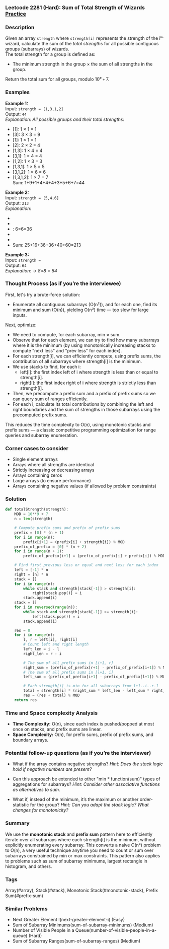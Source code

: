 ### Leetcode 2281 (Hard): Sum of Total Strength of Wizards [Practice](https://leetcode.com/problems/sum-of-total-strength-of-wizards)

### Description  
Given an array `strength` where `strength[i]` represents the strength of the iᵗʰ wizard, calculate the sum of the *total strengths* for all possible contiguous groups (subarrays) of wizards.  
The total strength for a group is defined as:  
- The minimum strength in the group × the sum of all strengths in the group.

Return the total sum for all groups, modulo 10⁹ + 7.

### Examples  

**Example 1:**  
Input: `strength = [1,3,1,2]`  
Output: `44`  
*Explanation: All possible groups and their total strengths:*  
- [1]: 1 × 1 = 1  
- [3]: 3 × 3 = 9  
- [1]: 1 × 1 = 1  
- [2]: 2 × 2 = 4  
- [1,3]: 1 × 4 = 4  
- [3,1]: 1 × 4 = 4  
- [1,2]: 1 × 3 = 3  
- [1,3,1]: 1 × 5 = 5  
- [3,1,2]: 1 × 6 = 6  
- [1,3,1,2]: 1 × 7 = 7  
Sum: 1+9+1+4+4+4+3+5+6+7=44

**Example 2:**  
Input: `strength = [5,4,6]`  
Output: `213`  
*Explanation:*  
- [5]: 5×5=25  
- [4]: 4×4=16  
- : 6×6=36  
- [5,4]: 4×9=36  
- [4,6]: 4×10=40  
- [5,4,6]: 4×15=60  
Sum: 25+16+36+36+40+60=213

**Example 3:**  
Input: `strength = `  
Output: `64`  
*Explanation:  → 8×8 = 64*

### Thought Process (as if you’re the interviewee)  
First, let's try a brute-force solution:  
- Enumerate all contiguous subarrays (O(n²)), and for each one, find its minimum and sum (O(n)), yielding O(n³) time — too slow for large inputs.

Next, optimize:  
- We need to compute, for each subarray, min × sum.  
- Observe that for each element, we can try to find how many subarrays where it is the minimum (by using monotonically increasing stacks to compute "next less" and "prev less" for each index).
- For each strength[i], we can efficiently compute, using prefix sums, the contribution of all subarrays where strength[i] is the minimum.
- We use stacks to find, for each i:
  - left[i]: the first index left of i where strength is less than or equal to strength[i].
  - right[i]: the first index right of i where strength is strictly less than strength[i].
- Then, we precompute a prefix sum and a prefix of prefix sums so we can query sum of ranges efficiently.
- For each i, calculate its total contributions by combining the left and right boundaries and the sum of strengths in those subarrays using the precomputed prefix sums.

This reduces the time complexity to O(n), using monotonic stacks and prefix sums — a classic competitive programming optimization for range queries and subarray enumeration.

### Corner cases to consider  
- Single element arrays  
- Arrays where all strengths are identical  
- Strictly increasing or decreasing arrays  
- Arrays containing zeros  
- Large arrays (to ensure performance)
- Arrays containing negative values (if allowed by problem constraints)

### Solution

```python
def totalStrength(strength):
    MOD = 10**9 + 7
    n = len(strength)

    # Compute prefix sums and prefix of prefix sums
    prefix = [0] * (n + 1)
    for i in range(n):
        prefix[i+1] = (prefix[i] + strength[i]) % MOD
    prefix_of_prefix = [0] * (n + 2)
    for i in range(n + 1):
        prefix_of_prefix[i+1] = (prefix_of_prefix[i] + prefix[i]) % MOD

    # Find first previous less or equal and next less for each index
    left = [-1] * n
    right = [n] * n
    stack = []
    for i in range(n):
        while stack and strength[stack[-1]] > strength[i]:
            right[stack.pop()] = i
        stack.append(i)
    stack = []
    for i in reversed(range(n)):
        while stack and strength[stack[-1]] >= strength[i]:
            left[stack.pop()] = i
        stack.append(i)

    res = 0
    for i in range(n):
        l, r = left[i], right[i]
        # Count left and right length
        left_len = i - l
        right_len = r - i

        # The sum of all prefix sums in [i+1, r]
        right_sum = (prefix_of_prefix[r+1] - prefix_of_prefix[i+1]) % MOD
        # The sum of all prefix sums in [l+1, i]
        left_sum = (prefix_of_prefix[i+1] - prefix_of_prefix[l+1]) % MOD

        # Each strength[i] is min for all subarrays from l+1..i..r-1
        total = strength[i] * (right_sum * left_len - left_sum * right_len) % MOD
        res = (res + total) % MOD
    return res
```

### Time and Space complexity Analysis  

- **Time Complexity:** O(n), since each index is pushed/popped at most once on stacks, and prefix sums are linear.
- **Space Complexity:** O(n), for prefix sums, prefix of prefix sums, and boundary arrays.

### Potential follow-up questions (as if you’re the interviewer)  

- What if the array contains negative strengths?
  *Hint: Does the stack logic hold if negative numbers are present?*

- Can this approach be extended to other "min \* function(sum)" types of aggregations for subarrays?
  *Hint: Consider other associative functions as alternatives to sum.*

- What if, instead of the minimum, it’s the maximum or another order-statistic for the group?
  *Hint: Can you adapt the stack logic? What changes for monotonicity?*

### Summary
We use the **monotonic stack** and **prefix sum** pattern here to efficiently iterate over all subarrays where each strength[i] is the minimum, without explicitly enumerating every subarray. This converts a naive O(n³) problem to O(n), a very useful technique anytime you need to count or sum over subarrays constrained by min or max constraints. This pattern also applies to problems such as sum of subarray minimums, largest rectangle in histogram, and others.

### Tags
Array(#array), Stack(#stack), Monotonic Stack(#monotonic-stack), Prefix Sum(#prefix-sum)

### Similar Problems
- Next Greater Element I(next-greater-element-i) (Easy)
- Sum of Subarray Minimums(sum-of-subarray-minimums) (Medium)
- Number of Visible People in a Queue(number-of-visible-people-in-a-queue) (Hard)
- Sum of Subarray Ranges(sum-of-subarray-ranges) (Medium)